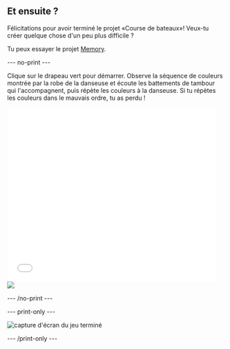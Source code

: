 ## Et ensuite ?

Félicitations pour avoir terminé le projet «Course de bateaux»! Veux-tu créer quelque chose d'un peu plus difficile ?

Tu peux essayer le projet [Memory](https://projects.raspberrypi.org/en/projects/memory?utm_source=pathway&utm_medium=whatnext&utm_campaign=projects).

\--- no-print \---

Clique sur le drapeau vert pour démarrer. Observe la séquence de couleurs montrée par la robe de la danseuse et écoute les battements de tambour qui l'accompagnent, puis répète les couleurs à la danseuse. Si tu répètes les couleurs dans le mauvais ordre, tu as perdu !

<div class="scratch-preview">
  <iframe allowtransparency="true" width="485" height="402" src="//scratch.mit.edu/projects/embed/284452634/?autostart=false" frameborder="0" allowfullscreen scrolling="no"></iframe> <img src="images/memory-screenshot.png" />
</div>

\--- /no-print \---

\--- print-only \---

![capture d'écran du jeu terminé](images/memory-screenshot.png)

\--- /print-only \---